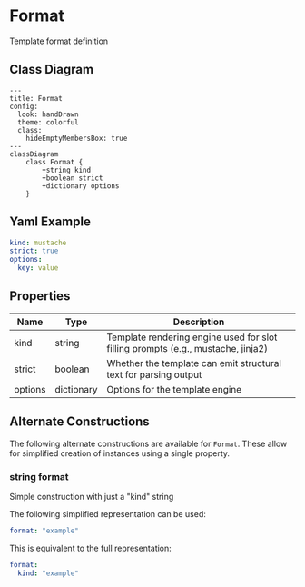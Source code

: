 # Format

Template format definition

## Class Diagram

```mermaid
---
title: Format
config:
  look: handDrawn
  theme: colorful
  class:
    hideEmptyMembersBox: true
---
classDiagram
    class Format {
        +string kind
        +boolean strict
        +dictionary options
    }
```

## Yaml Example

```yaml
kind: mustache
strict: true
options:
  key: value

```

## Properties

| Name | Type | Description |
| ---- | ---- | ----------- |
| kind | string | Template rendering engine used for slot filling prompts (e.g., mustache, jinja2)  |
| strict | boolean | Whether the template can emit structural text for parsing output  |
| options | dictionary | Options for the template engine  |

## Alternate Constructions

The following alternate constructions are available for `Format`.
These allow for simplified creation of instances using a single property.

### string format

Simple construction with just a &quot;kind&quot; string

The following simplified representation can be used:

```yaml
format: "example"

```

This is equivalent to the full representation:

```yaml
format:
  kind: "example"

```
